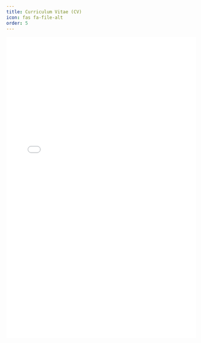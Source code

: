 ```yaml
---
title: Curriculum Vitae (CV)
icon: fas fa-file-alt
order: 5
---
```


<embed src="/assets/cv/Hyunjin_Cho.pdf" type="application/pdf" width="100%" height="800px" />